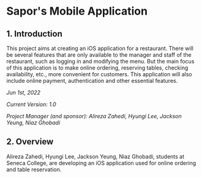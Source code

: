 
# Sapor's Mobile Application

## 1. Introduction
This project aims at creating an iOS application for a restaurant. There will be several features that are only available to the manager and staff of the restaurant, such as logging in and modifying the menu. But the main focus of this application is to make online ordering, reserving tables, checking availability, etc., more convenient for customers. This application will also include online payment, authentication and other essential features.

*Jun 1st, 2022*

*Current Version: 1.0*

*Project Manager (and sponsor): Alireza Zahedi, Hyungi Lee, Jackson Yeung, Niaz Ghobadi*

## 2. Overview

Alireza Zahedi, Hyungi Lee, Jackson Yeung, Niaz Ghobadi, students at Seneca College, are developing an iOS application used for online ordering and table reservation.
